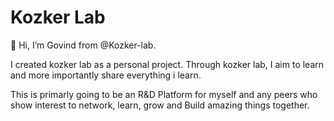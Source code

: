 # Kozker Lab

👋 Hi, I’m Govind from @Kozker-lab. 

I created kozker lab as a personal project.
Through kozker lab, I aim to learn and more importantly share everything i learn.
 
This is primarly going to be an R&D Platform for myself and any peers who show interest to network, learn, grow and Build 
amazing things together.

 


<!---
Kozker-lab/Kozker-lab is a ✨ special ✨ repository because its `README.md` (this file) appears on your GitHub profile.
You can click the Preview link to take a look at your changes.
--->

